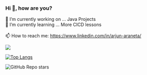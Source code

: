 ### Hi 👋, how are you?

🔭 I’m currently working on ... Java Projects <br/>
🌱 I’m currently learning ... More CICD lessons <br/>
<br/>
📫 How to reach me: https://www.linkedin.com/in/arjun-araneta/

![](https://komarev.com/ghpvc/?username=ArjunAranetaCodes)

[![Top Langs](https://github-readme-stats-git-masterrstaa-rickstaa.vercel.app/api/top-langs/?username=ArjunAranetaCodes&hide=css,scss,html&theme=tokyonight)](https://github.com/ArjunAranetaCodes/github-readme-stats)

![GitHub Repo stars](https://img.shields.io/github/stars/ArjunAranetaCodes/ArjunAranetaCodes?style=social)

<!--
**ArjunAranetaCodes/ArjunAranetaCodes** is a ✨ _special_ ✨ repository because its `README.md` (this file) appears on your GitHub profile.

Here are some ideas to get you started:

- 🔭 I’m currently working on ...
- 🌱 I’m currently learning ...
- 👯 I’m looking to collaborate on ...
- 🤔 I’m looking for help with ...
- 💬 Ask me about ...
- 📫 How to reach me: ...
- 😄 Pronouns: ...
- ⚡ Fun fact: ...
-->
